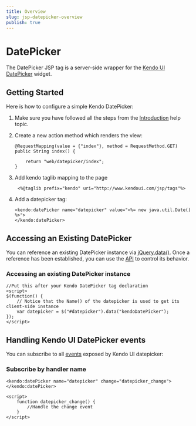 ```yaml
---
title: Overview
slug: jsp-datepicker-overview
publish: true
---
```


# DatePicker

The DatePicker JSP tag is a server-side wrapper for the [Kendo UI DatePicker](http://docs.kendoui.com/api/web/datepicker) widget.

## Getting Started

Here is how to configure a simple Kendo DatePicker:

1.  Make sure you have followed all the steps from the [Introduction](http://docs.kendoui.com/getting-started/using-kendo-with/jsp/introduction) help topic.

2.  Create a new action method which renders the view:

        @RequestMapping(value = {"index"}, method = RequestMethod.GET)
        public String index() {

            return "web/datepicker/index";
        }

3. Add kendo taglib mapping to the page

        <%@taglib prefix="kendo" uri="http://www.kendoui.com/jsp/tags"%>

4.  Add a datepicker tag:

        <kendo:datePicker name="datepicker" value="<%= new java.util.Date() %>">
        </kendo:datePicker>

## Accessing an Existing DatePicker

You can reference an existing DatePicker instance via [jQuery.data()](http://api.jquery.com/jQuery.data/).
Once a reference has been established, you can use the [API](http://docs.kendoui.com/api/web/datepicker#methods) to control its behavior.

### Accessing an existing DatePicker instance

    //Put this after your Kendo DatePicker tag declaration
    <script>
    $(function() {
        // Notice that the Name() of the datepicker is used to get its client-side instance
        var datepicker = $("#datepicker").data("kendoDatePicker");
    });
    </script>

## Handling Kendo UI DatePicker events

You can subscribe to all [events](http://docs.kendoui.com/api/web/datepicker#events) exposed by Kendo UI datepicker:

### Subscribe by handler name

    <kendo:datePicker name="datepicker" change="datepicker_change"></kendo:datePicker>

    <script>
        function datepicker_change() {
            //Handle the change event
        }
    </script>
 
